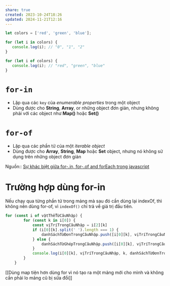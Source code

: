 ```yaml
---
share: true
created: 2023-10-24T18:26
updated: 2024-11-21T12:16
---
```

```js
let colors = ['red', 'green', 'blue'];

for (let i in colors) {
   console.log(i); // "0", "1", "2"
}

for (let i of colors) {
   console.log(i); // "red", "green", "blue"
}
```
# `for-in`
- Lặp qua các `key` của _enumerable properties_ trong một object
- Dùng được cho **String**, **Array**, or những object đơn giản, nhưng không phải với các object như **Map()** hoặc **Set()**
# `for-of`
- Lặp qua các phần tử của một _iterable object_
- Dùng được cho  **Array**, **String**, **Map** hoặc **Set** object, nhưng nó không sử dụng trên những object đơn giản

Nguồn:: [Sự khác biệt giữa for-.in, for-.of and forEach trong javascript](https://anonystick.com/blog-developer/su-khac-biet-giua-forin-forof-and-foreach-trong-javascript-2020041337746860)
# Trường hợp dùng for-in
Nếu chạy qua từng phần tử trong mảng mà sau đó cần dùng lại indexOf, thì không nên dùng for-of, vì `indexOf()` chỉ trả về giá trị đầu tiên.
```js
for (const i of vậtThểTừCâuNhập) {
        for (const k in i[0]) {
            const vịTríTrongCâuNhập = i[2][k]
            if (i[0][k].split(' ').length === 1) {
                danhSáchTừĐơnTrongCâuNhập.push([i[0][k], vịTríTrongCâuNhập])
            } else {
                danhSáchTừGhépTrongCâuNhập.push([i[0][k], vịTríTrongCâuNhập])
            }
            console.log(i[0][k], vịTríTrongCâuNhập, k, danhSáchTừĐơnTrongCâuNhập)
        }
    }

```
[[Dùng map tiện hơn dùng for vì nó tạo ra một mảng mới cho mình và không cần phải lo mảng cũ bị sửa đổi]] 